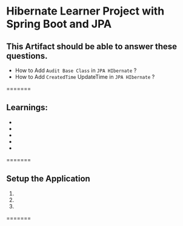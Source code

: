
# Hibernate Learner Project with Spring Boot and JPA

## This Artifact should be able to answer these questions.

* How to Add `Audit Base Class` in `JPA HIbernate` ?
* How to Add `CreatedTime` UpdateTime in `JPA HIbernate` ?

=======

## Learnings:

* 
* 
* 
* 
* 

=======

## Setup the Application

1. 

2. 

3. 

=======
